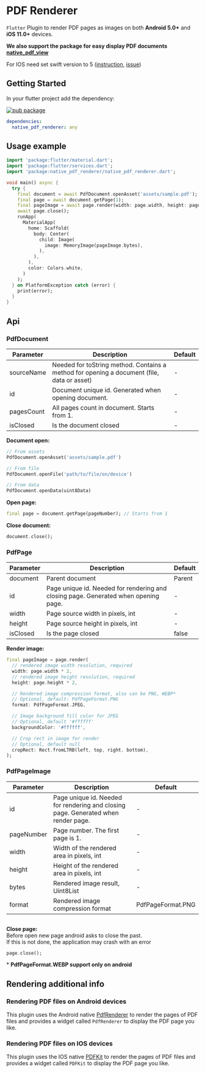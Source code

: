 # PDF Renderer

`Flutter` Plugin to render PDF pages as images on both **Android 5.0+** and **iOS 11.0+** devices.

**We also support the package for easy display PDF documents [native_pdf_view](https://pub.dev/packages/native_pdf_view)**

For IOS need set swift version to 5 ([instruction](https://stackoverflow.com/questions/46338588/xcode-9-swift-language-version-swift-version/46339401#46339401), [issue](https://github.com/rbcprolabs/packages.flutter/issues/3))

## Getting Started
In your flutter project add the dependency:

[![pub package](https://img.shields.io/pub/v/native_pdf_renderer.svg)](https://pub.dartlang.org/packages/native_pdf_renderer)

```yaml
dependencies:
  native_pdf_renderer: any
```

## Usage example

```dart
import 'package:flutter/material.dart';
import 'package:flutter/services.dart';
import 'package:native_pdf_renderer/native_pdf_renderer.dart';

void main() async {
  try {
    final document = await PdfDocument.openAsset('assets/sample.pdf');
    final page = await document.getPage(1);
    final pageImage = await page.render(width: page.width, height: page.height);
    await page.close();
    runApp(
      MaterialApp(
        home: Scaffold(
          body: Center(
            child: Image(
              image: MemoryImage(pageImage.bytes),
            ),
          ),
        ),
        color: Colors.white,
      )
    );
  } on PlatformException catch (error) {
    print(error);
  }
}
```

## Api

### PdfDocument

| Parameter  | Description                                                                                | Default |
|------------|--------------------------------------------------------------------------------------------|---------|
| sourceName | Needed for toString method. Contains a method for opening a document (file, data or asset) | -       |
| id         | Document unique id. Generated when opening document.                                       | -       |
| pagesCount | All pages count in document. Starts from 1.                                                | -       |
| isClosed   | Is the document closed                                                                     | -       |

**Document open:**
```dart
// From assets
PdfDocument.openAsset('assets/sample.pdf')

// From file
PdfDocument.openFile('path/to/file/on/device')

// From data
PdfDocument.openData(uint8Data)
```

**Open page:**
```dart
final page = document.getPage(pageNumber); // Starts from 1
```

**Close document:**
```dart
document.close();
```

### PdfPage

| Parameter | Description                                                                         | Default |
|-----------|-------------------------------------------------------------------------------------|---------|
| document  | Parent document                                                                     | Parent  |
| id        | Page unique id. Needed for rendering and closing page. Generated when opening page. | -       |
| width     | Page source width in pixels, int                                                    | -       |
| height    | Page source height in pixels, int                                                   | -       |
| isClosed  | Is the page closed                                                                  | false   |

**Render image:**
```dart
final pageImage = page.render(
  // rendered image width resolution, required
  width: page.width * 2,
  // rendered image height resolution, required
  height: page.height * 2,

  // Rendered image compression format, also can be PNG, WEBP*
  // Optional, default: PdfPageFormat.PNG
  format: PdfPageFormat.JPEG,

  // Image background fill color for JPEG
  // Optional, default '#ffffff'
  backgroundColor: '#ffffff',

  // Crop rect in image for render
  // Optional, default null
  cropRect: Rect.fromLTRB(left, top, right, bottom),
);
```

### PdfPageImage

| Parameter  | Description                                                                        | Default           |
|------------|------------------------------------------------------------------------------------|-------------------|
| id         | Page unique id. Needed for rendering and closing page. Generated when render page. | -                 |
| pageNumber | Page number. The first page is 1.                                                  | -                 |
| width      | Width of the rendered area in pixels, int                                          | -                 |
| height     | Height of the rendered area in pixels, int                                         | -                 |
| bytes      | Rendered image result, Uint8List                                                   | -                 |
| format     | Rendered image compression format                                                  | PdfPageFormat.PNG |

```dart

```

**Close page:**
<br/>
Before open new page android asks to close the past. <br/>
If this is not done, the application may crash with an error
```dart
page.close();
```



\* __PdfPageFormat.WEBP support only on android__

## Rendering additional info

### Rendering PDF files on Android devices
This plugin uses the Android native [PdfRenderer](https://developer.android.com/reference/android/graphics/pdf/PdfRenderer) to render
the pages of PDF files and provides a widget called `PdfRenderer` to display the PDF page you like.

### Rendering PDF files on IOS devices
This plugin uses the IOS native [PDFKit](https://developer.apple.com/documentation/pdfkit) to render
the pages of PDF files and provides a widget called `PDFKit` to display the PDF page you like.
